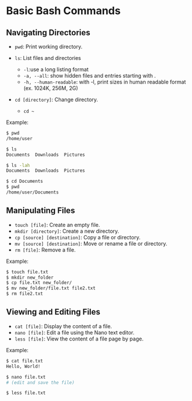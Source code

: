 # Basic Bash Commands

## Navigating Directories
- `pwd`: Print working directory.
- `ls`: List files and directories 
  - `-l`:use a long listing format
  - `-a, --all`: show hidden files and entries starting with .
  - `-h, --human-readable`: with -l, print sizes in human readable format (ex. 1024K, 256M, 2G)

- `cd [directory]`: Change directory.
  - `cd ~`

Example:
```bash
$ pwd
/home/user

$ ls
Documents  Downloads  Pictures

$ ls -lah
Documents  Downloads  Pictures

$ cd Documents
$ pwd
/home/user/Documents
```

## Manipulating Files
- `touch [file]`: Create an empty file.
- `mkdir [directory]`: Create a new directory.
- `cp [source] [destination]`: Copy a file or directory.
- `mv [source] [destination]`: Move or rename a file or directory.
- `rm [file]`: Remove a file.

Example:
```bash
$ touch file.txt
$ mkdir new_folder
$ cp file.txt new_folder/
$ mv new_folder/file.txt file2.txt
$ rm file2.txt
```

## Viewing and Editing Files
- `cat [file]`: Display the content of a file.
- `nano [file]`: Edit a file using the Nano text editor.
- `less [file]`: View the content of a file page by page.

Example:
```bash
$ cat file.txt
Hello, World!

$ nano file.txt
# (edit and save the file)

$ less file.txt
```